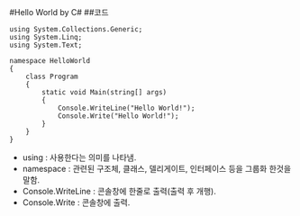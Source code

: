 #Hello World by C#
##코드

```using System;
using System.Collections.Generic;
using System.Linq;
using System.Text;

namespace HelloWorld
{
    class Program
    {
        static void Main(string[] args)
        {
            Console.WriteLine("Hello World!");
            Console.Write("Hello World!");
        }
    }
}
```

- using : 사용한다는 의미를 나타냄.
- namespace : 관련된 구조체, 클래스, 델리게이트, 인터페이스 등을 그룹화 한것을 말함.
- Console.WriteLine : 콘솔창에 한줄로 출력(출력 후 개행).
- Console.Write : 콘솔창에 출력.